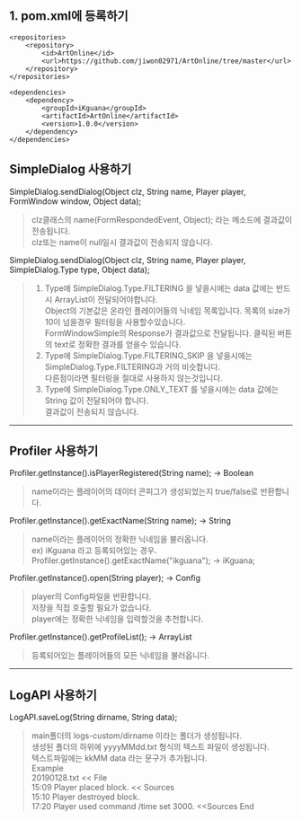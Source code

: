 ## 1. pom.xml에 등록하기
```
<repositories>
	<repository>
		<id>ArtOnline</id>
		<url>https://github.com/jiwon02971/ArtOnline/tree/master</url>
	</repository>
</repositories>

<dependencies>
	<dependency>
		<groupId>iKguana</groupId>
		<artifactId>ArtOnline</artifactId>
		<version>1.0.0</version>
	</dependency>
</dependencies>
```


## SimpleDialog 사용하기

SimpleDialog.sendDialog(Object clz, String name, Player player, FormWindow window, Object data);
> clz클래스의 name(FormRespondedEvent, Object); 라는 메소드에 결과값이 전송됩니다. <br/> 
> clz또는 name이 null일시 결과값이 전송되지 않습니다.

SimpleDialog.sendDialog(Object clz, String name, Player player, SimpleDialog.Type type, Object data); 
> 1. Type에 SimpleDialog.Type.FILTERING 을 넣을시에는 data 값에는 반드시 ArrayList<String>이 전달되어야합니다. <br/>
>    Object의 기본값은 온라인 플레이어들의 닉네임 목록입니다. 목록의 size가 10이 넘을경우 필터링을 사용할수있습니다. <br/>
>    FormWindowSimple의 Response가 결과값으로 전달됩니다. 클릭된 버튼의 text로 정확한 결과를 얻을수 있습니다. <br/>
> 2. Type에 SimpleDialog.Type.FILTERING_SKIP 을 넣을시에는 SimpleDialog.Type.FILTERING과 거의 비슷합니다. <br/>
>    다른점이라면 필터링을 절대로 사용하지 않는것입니다. <br/>
> 3. Type에 SimpleDialog.Type.ONLY_TEXT 를 넣을시에는 data 값에는 String 값이 전달되어야 합니다. <br/>
>    결과값이 전송되지 않습니다.

----
## Profiler 사용하기

Profiler.getInstance().isPlayerRegistered(String name); -> Boolean
> name이라는 플레이어의 데이터 콘피그가 생성되었는지 true/false로 반환합니다.

Profiler.getInstance().getExactName(String name); -> String
> name이라는 플레이어의 정확한 닉네임을 불러옵니다. <br/>
> ex) iKguana 라고 등록되어있는 경우. Profiler.getInstance().getExactName("ikguana"); -> iKguana;

Profiler.getInstance().open(String player); -> Config
> player의 Config파일을 반환합니다. <br/>
> 저장을 직접 호출할 필요가 없습니다. <br/>
> player에는 정확한 닉네임을 입력할것을 추천합니다.

Profiler.getInstance().getProfileList(); -> ArrayList<String>
> 등록되어있는 플레이어들의 모든 닉네임을 불러옵니다.
---


## LogAPI 사용하기

LogAPI.saveLog(String dirname, String data);
> main폴더의 logs-custom/dirname 이라는 폴더가 생성됩니다. <br/>
> 생성된 폴더의 하위에 yyyyMMdd.txt 형식의 텍스트 파일이 생성됩니다. <br/>
> 텍스트파일에는 kkMM data 라는 문구가 추가됩니다. <br/>
> Example <br/>
> 20190128.txt << File <br/>
> 15:09 Player placed block. << Sources<br/>
> 15:10 Player destroyed block. <br/>
> 17:20 Player used command /time set 3000. <<Sources End
